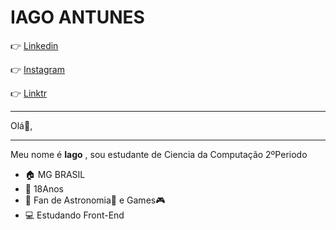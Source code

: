 # IAGO ANTUNES
:point_right: [Linkedin](https://www.linkedin.com/in/iago-antunes-5277131a5/)

:point_right: [Instagram](https://www.instagram.com/iago_ferreira010/?hl=pt-br)

:point_right: [Linktr](https://linktr.ee/IagoAF)
***

Olá:wave:,
***

Meu nome é **Iago** , sou estudante de Ciencia da Computação 2ºPeriodo

- :house: MG BRASIL
- :adult: 18Anos
- :memo: Fan de Astronomia🔭 e Games:video_game:
- :computer: Estudando Front-End  

